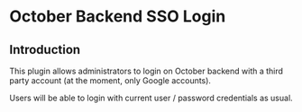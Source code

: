 # October Backend SSO Login

## Introduction
This plugin allows administrators to login on October backend with a third party account (at the moment, only Google accounts).

Users will be able to login with current user / password credentials as usual.
